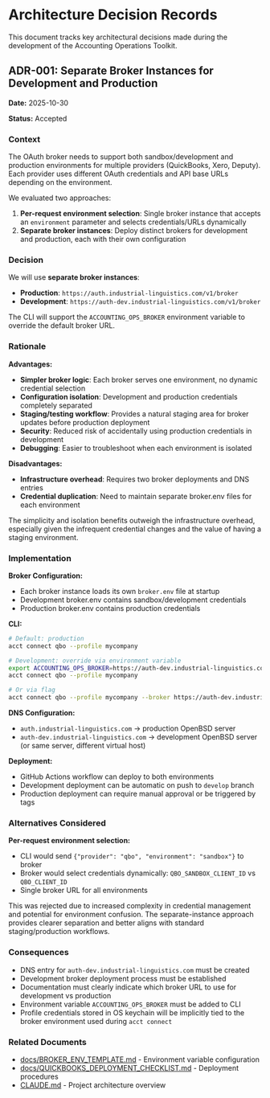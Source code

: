 # Architecture Decision Records

This document tracks key architectural decisions made during the development of the Accounting Operations Toolkit.

## ADR-001: Separate Broker Instances for Development and Production

**Date:** 2025-10-30

**Status:** Accepted

### Context

The OAuth broker needs to support both sandbox/development and production environments for multiple providers (QuickBooks, Xero, Deputy). Each provider uses different OAuth credentials and API base URLs depending on the environment.

We evaluated two approaches:
1. **Per-request environment selection**: Single broker instance that accepts an `environment` parameter and selects credentials/URLs dynamically
2. **Separate broker instances**: Deploy distinct brokers for development and production, each with their own configuration

### Decision

We will use **separate broker instances**:
- **Production**: `https://auth.industrial-linguistics.com/v1/broker`
- **Development**: `https://auth-dev.industrial-linguistics.com/v1/broker`

The CLI will support the `ACCOUNTING_OPS_BROKER` environment variable to override the default broker URL.

### Rationale

**Advantages:**
- **Simpler broker logic**: Each broker serves one environment, no dynamic credential selection
- **Configuration isolation**: Development and production credentials completely separated
- **Staging/testing workflow**: Provides a natural staging area for broker updates before production deployment
- **Security**: Reduced risk of accidentally using production credentials in development
- **Debugging**: Easier to troubleshoot when each environment is isolated

**Disadvantages:**
- **Infrastructure overhead**: Requires two broker deployments and DNS entries
- **Credential duplication**: Need to maintain separate broker.env files for each environment

The simplicity and isolation benefits outweigh the infrastructure overhead, especially given the infrequent credential changes and the value of having a staging environment.

### Implementation

**Broker Configuration:**
- Each broker instance loads its own `broker.env` file at startup
- Development broker.env contains sandbox/development credentials
- Production broker.env contains production credentials

**CLI:**
```bash
# Default: production
acct connect qbo --profile mycompany

# Development: override via environment variable
export ACCOUNTING_OPS_BROKER=https://auth-dev.industrial-linguistics.com/v1/broker
acct connect qbo --profile mycompany

# Or via flag
acct connect qbo --profile mycompany --broker https://auth-dev.industrial-linguistics.com/v1/broker
```

**DNS Configuration:**
- `auth.industrial-linguistics.com` → production OpenBSD server
- `auth-dev.industrial-linguistics.com` → development OpenBSD server (or same server, different virtual host)

**Deployment:**
- GitHub Actions workflow can deploy to both environments
- Development deployment can be automatic on push to `develop` branch
- Production deployment can require manual approval or be triggered by tags

### Alternatives Considered

**Per-request environment selection:**
- CLI would send `{"provider": "qbo", "environment": "sandbox"}` to broker
- Broker would select credentials dynamically: `QBO_SANDBOX_CLIENT_ID` vs `QBO_CLIENT_ID`
- Single broker URL for all environments

This was rejected due to increased complexity in credential management and potential for environment confusion. The separate-instance approach provides clearer separation and better aligns with standard staging/production workflows.

### Consequences

- DNS entry for `auth-dev.industrial-linguistics.com` must be created
- Development broker deployment process must be established
- Documentation must clearly indicate which broker URL to use for development vs production
- Environment variable `ACCOUNTING_OPS_BROKER` must be added to CLI
- Profile credentials stored in OS keychain will be implicitly tied to the broker environment used during `acct connect`

### Related Documents

- [docs/BROKER_ENV_TEMPLATE.md](BROKER_ENV_TEMPLATE.md) - Environment variable configuration
- [docs/QUICKBOOKS_DEPLOYMENT_CHECKLIST.md](QUICKBOOKS_DEPLOYMENT_CHECKLIST.md) - Deployment procedures
- [CLAUDE.md](../CLAUDE.md) - Project architecture overview
